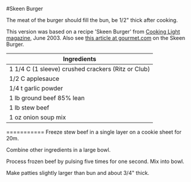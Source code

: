 #Skeen Burger

The meat of the burger should fill the bun, be 1/2" thick after cooking.

This version was based on a recipe 'Skeen Burger' from [Cooking Light magazine](http://www.cookinglight.com/), June 2003.
Also see [this article at gourmet.com](http://www.gourmet.com/restaurants/2008/11/anatomy-of-a-burger) on the Skeen Burger.

| Ingredients |
|---|
|1 1/4 C (1 sleeve) crushed crackers (Ritz or Club)|
|1/2 C applesauce |
|1/4 t garlic powder |
|1 lb ground beef 85% lean |
|1 lb stew beef |
|1 oz onion soup mix |
===========
Freeze stew beef in a single layer on a cookie sheet for 20m.

Combine other ingredients in a large bowl.

Process frozen beef by pulsing five times for one second. Mix into bowl.

Make patties slightly larger than bun and about 3/4" thick.
